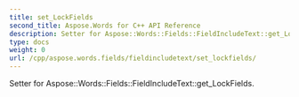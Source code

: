 ```yaml
---
title: set_LockFields
second_title: Aspose.Words for C++ API Reference
description: Setter for Aspose::Words::Fields::FieldIncludeText::get_LockFields. 
type: docs
weight: 0
url: /cpp/aspose.words.fields/fieldincludetext/set_lockfields/
---
```


Setter for Aspose::Words::Fields::FieldIncludeText::get_LockFields. 

